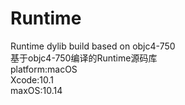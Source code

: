 # Runtime
Runtime dylib build based on objc4-750<br>
基于objc4-750编译的Runtime源码库<br>
platform:macOS<br>
Xcode:10.1<br>
maxOS:10.14<br>
